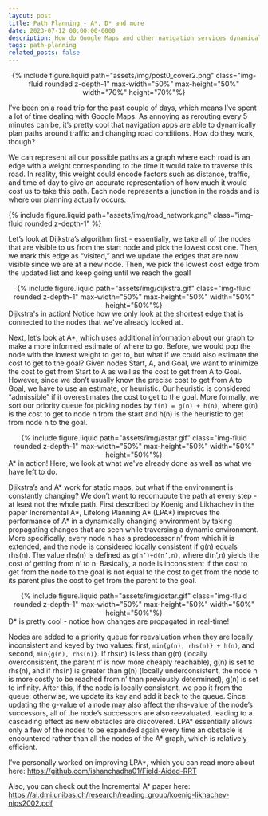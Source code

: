 ```yaml
---
layout: post
title: Path Planning - A*, D* and more
date: 2023-07-12 00:00:00-0000
description: How do Google Maps and other navigation services dynamically plan your route?
tags: path-planning
related_posts: false
---
```


<div style="text-align: center">
    {% include figure.liquid path="assets/img/post0_cover2.png" class="img-fluid rounded z-depth-1" max-width="50%" max-height="50%" width="70%" height="70%"%}
</div>

I’ve been on a road trip for the past couple of days, which means I’ve spent a lot of time dealing with Google Maps. As annoying as rerouting every 5 minutes can be, it’s pretty cool that navigation apps are able to dynamically plan paths around traffic and changing road conditions. How do they work, though?

We can represent all our possible paths as a graph where each road is an edge with a weight corresponding to the time it would take to traverse this road. In reality, this weight could encode factors such as distance, traffic, and time of day to give an accurate representation of how much it would cost us to take this path. Each node represents a junction in the roads and is where our planning actually occurs.

<div class="row mt-3">
    <div class="col-sm mt-3 mt-md-0">
        {% include figure.liquid path="assets/img/road_network.png" class="img-fluid rounded z-depth-1" %}
    </div>
</div>

Let’s look at Dijkstra’s algorithm first - essentially, we take all of the nodes that are visible to us from the start node and pick the lowest cost one. Then, we mark this edge as “visited,” and we update the edges that are now visible since we are at a new node. Then, we pick the lowest cost edge from the updated list and keep going until we reach the goal!

<div style="text-align: center">
    {% include figure.liquid path="assets/img/dijkstra.gif" class="img-fluid rounded z-depth-1" max-width="50%" max-height="50%" width="50%" height="50%"%}
</div>
<div class="caption">
    Dijkstra's in action! Notice how we only look at the shortest edge that is connected to the nodes that we've already looked at.
</div>

Next, let’s look at A\*, which uses additional information about our graph to make a more informed estimate of where to go. Before, we would pop the node with the lowest weight to get to, but what if we could also estimate the cost to get to the goal? Given nodes Start, A, and Goal, we want to minimize the cost to get from Start to A as well as the cost to get from A to Goal. However, since we don’t usually know the precise cost to get from A to Goal, we have to use an estimate, or heuristic. Our heuristic is considered “admissible” if it overestimates the cost to get to the goal. More formally, we sort our priority queue for picking nodes by `f(n) = g(n) + h(n)`, where g(n) is the cost to get to node n from the start and h(n) is the heuristic to get from node n to the goal.

<div style="text-align: center">
    {% include figure.liquid path="assets/img/astar.gif" class="img-fluid rounded z-depth-1" max-width="50%" max-height="50%" width="50%" height="50%"%}
</div>
<div class="caption">
    A* in action! Here, we look at what we've already done as well as what we have left to do.
</div>

Djikstra’s and A* work for static maps, but what if the environment is constantly changing? We don’t want to recomupute the path at every step - at least not the whole path. First described by Koenig and Likhachev in the paper Incremental A*, Lifelong Planning A* (LPA*) improves the performance of A\* in a dynamically changing environment by taking propagating changes that are seen while traversing a dynamic environment. More specifically, every node n has a predecessor n’ from which it is extended, and the node is considered locally consistent if g(n) equals rhs(n). The value rhs(n) is defined as `g(n’)+d(n’,n)`, where d(n’,n) yields the cost of getting from n’ to n. Basically, a node is inconsistent if the cost to get from the node to the goal is not equal to the cost to get from the node to its parent plus the cost to get from the parent to the goal.

<div style="text-align: center">
    {% include figure.liquid path="assets/img/dstar.gif" class="img-fluid rounded z-depth-1" max-width="50%" max-height="50%" width="50%" height="50%"%}
</div>
<div class="caption">
    D* is pretty cool - notice how changes are propagated in real-time!
</div>

Nodes are added to a priority queue for reevaluation when they are locally inconsistent and keyed by two values: first, `min{g(n), rhs(n)} + h(n)`, and second, `min{g(n), rhs(n)}`. If rhs(n) is less than g(n) (locally overconsistent, the parent n’ is now more cheaply reachable), g(n) is set to rhs(n), and if rhs(n) is greater than g(n) (locally underconsistent, the node n is more costly to be reached from n’ than previously determined), g(n) is set to infinity. After this, if the node is locally consistent, we pop it from the queue; otherwise, we update its key and add it back to the queue. Since updating the g-value of a node may also affect the rhs-value of the node’s successors, all of the node’s successors are also reevaluated, leading to a cascading effect as new obstacles are discovered. LPA* essentially allows only a few of the nodes to be expanded again every time an obstacle is encountered rather than all the nodes of the A* graph, which is relatively efficient.

I’ve personally worked on improving LPA\*, which you can read more about here: https://github.com/ishanchadha01/Field-Aided-RRT

Also, you can check out the Incremental A\* paper here: https://ai.dmi.unibas.ch/research/reading_group/koenig-likhachev-nips2002.pdf
